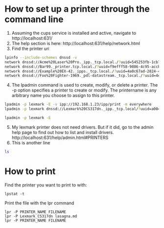 # How to set up a printer through the command line

1. Assuming the cups service is installed and active, navigate to http://localhost:631/
2. The help section is here: http://localhost:631/help/network.html
3. Find the printer uri

```bash
lpinfo --include-schemes dnssd -v
network dnssd://Acme%20Laser%20Pro._ipp._tcp.local./?uuid=545253fb-1cb7-4d8d-98ed-ab6cd607cea7
network dnssd://Bar99._printer.tcp.local./?uuid=f9efff58-9086-4c95-accb-81dee876a475
network dnssd://Example%20EX-42._ipps._tcp.local./?uuid=4a0c67ad-2824-4ddf-9115-7d4226c5fe65
network dnssd://Foo%20Fighter-1969._pdl-datastream._tcp.local./?uuid=4e216bea-c3de-4f65-a710-c99e11c80d2b
```

4. The lpadmin command is used to create, modify, or delete a printer. The -p option specifies a printer to create or modify. The printername is any arbitrary name you choose to assign to this printer.

```bash
lpadmin -p lexmark -E -v ipp://192.168.1.23/ipp/print -m everywhere
lpadmin -p lexmark dnssd://Lexmark%20CS317dn._ipp._tcp.local/?uuid=a004fc5c-3590-4972-a2bd-a9d09736b0c5

lpadmin -p lexmark -E
```

5.  My lexmark printer does not need drivers. But if it did, go to the admin help page to find out how to list and install drivers. http://localhost:631/help/admin.html#PRINTERS
6.  This is another line

```bash
ls
```

# How to print

Find the printer you want to print to with:

```
lpstat -t
```

Print the file with the lpr command

```
lpr -P PRINTER_NAME FILENAME
lpr -P Lexmark_CS317dn lasagna.md
lpr -P PRINTER_NAME FILENAME
```
